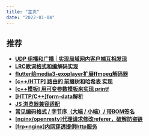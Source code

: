 ```yaml
---
title: "主页"
date: "2022-01-04"
---
```


## 推荐

- [**UDP 组播和广播** | **实现局域网内客户端互相发现**](/post/2024-02-22-udp-组播和广播/)
- [**LRC歌词格式和编解码实现**](/post/2024-04-22-lrc歌词格式/)
- [**flutter给media3-exoplayer扩展ffmpeg解码器**](/post/2024-04-01-安卓-flutter给media3-exoplayer扩展ffmpeg解码器/)
- **[\[c++/HTTP\] 路由的 前缀树和哈希表 实现](/post/2023-06-03-c-http-路由的-前缀树和哈希表-实现/)**
- **[\[c++模板\] 用可变参数模板来实现 printf](/post/2023-09-20-c模板-尝试用可变参数模板来实现-printf/)**
- **[\[HTTP/C++\]form-data解析](/post/2023-06-03-c-http-路由的-前缀树和哈希表-实现/)**
- **[JS 浏览器兼容适配](/post/2024-12-05-js-多浏览器兼容/)**
- **[常见编码格式 / 字节序（大端 / 小端）/ 带BOM签名](/post/2022-04-14-常见编码格式-字节序（大端-小端）-带bom/)**
- **[\[nginx/openresty\]代理请求修改referer，破解防盗链](/post/2022-08-06-nginx-openresty代理请求修改referer，破解防盗链/)**
- **[\[frp+nginx\]内网穿透提供http服务](/post/2022-02-25-frpnginx实现校园网内网穿透（本地windows穿透到linux云服务器/)**
